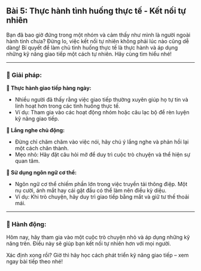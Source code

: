 ## Bài 5: Thực hành tình huống thực tế - Kết nối tự nhiên

Bạn đã bao giờ đứng trong một nhóm và cảm thấy như mình là người ngoài hành tinh chưa? Đừng lo, việc kết nối tự nhiên không phải lúc nào cũng dễ dàng! Bí quyết để làm chủ tình huống thực tế là thực hành và áp dụng những kỹ năng giao tiếp một cách tự nhiên. Hãy cùng tìm hiểu nhé!

---

### 📌 Giải pháp:

**🔹 Thực hành giao tiếp hàng ngày:**

- Nhiều người đã thấy rằng việc giao tiếp thường xuyên giúp họ tự tin và linh hoạt hơn trong các tình huống thực tế.  
- Ví dụ: Tham gia vào các hoạt động nhóm hoặc câu lạc bộ để rèn luyện kỹ năng giao tiếp.

**🔹 Lắng nghe chủ động:**

- Đừng chỉ chăm chăm vào việc nói, hãy chú ý lắng nghe và phản hồi lại một cách chân thành.  
- Mẹo nhỏ: Hãy đặt câu hỏi mở để duy trì cuộc trò chuyện và thể hiện sự quan tâm.

**🔹 Sử dụng ngôn ngữ cơ thể:**

- Ngôn ngữ cơ thể chiếm phần lớn trong việc truyền tải thông điệp. Một nụ cười, ánh mắt hay cái gật đầu có thể làm nên điều kỳ diệu.  
- Ví dụ: Khi trò chuyện, hãy duy trì giao tiếp bằng mắt và giữ tư thế thoải mái.

---

### 🚀 Hành động:

Hôm nay, hãy tham gia vào một cuộc trò chuyện nhỏ và áp dụng những kỹ năng trên. Điều này sẽ giúp bạn kết nối tự nhiên hơn với mọi người.

Xác định xong rồi? Giờ thì hãy học cách phát triển kỹ năng giao tiếp – xem ngay bài tiếp theo nhé!
